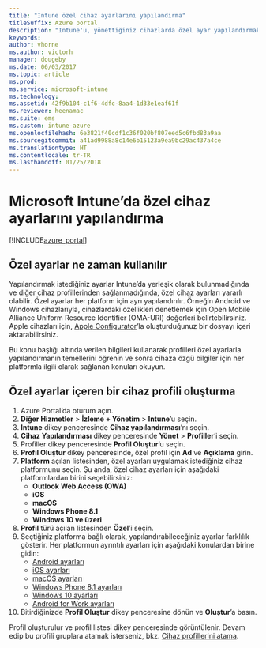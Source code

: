 ```yaml
---
title: "Intune özel cihaz ayarlarını yapılandırma"
titleSuffix: Azure portal
description: "Intune'u, yönettiğiniz cihazlarda özel ayar yapılandırmak için kullanmayı öğrenin.\""
keywords: 
author: vhorne
ms.author: victorh
manager: dougeby
ms.date: 06/03/2017
ms.topic: article
ms.prod: 
ms.service: microsoft-intune
ms.technology: 
ms.assetid: 42f9b104-c1f6-4dfc-8aa4-1d33e1eaf61f
ms.reviewer: heenamac
ms.suite: ems
ms.custom: intune-azure
ms.openlocfilehash: 6e3821f40cdf1c36f020bf807eed5c6fbd83a9aa
ms.sourcegitcommit: a41ad9988a8c14e6b15123a9ea9bc29ac437a4ce
ms.translationtype: HT
ms.contentlocale: tr-TR
ms.lasthandoff: 01/25/2018
---
```

# <a name="how-to-configure-custom-device-settings-in-microsoft-intune"></a>Microsoft Intune’da özel cihaz ayarlarını yapılandırma

[!INCLUDE[azure_portal](./includes/azure_portal.md)]

## <a name="when-to-use-custom-settings"></a>Özel ayarlar ne zaman kullanılır

Yapılandırmak istediğiniz ayarlar Intune’da yerleşik olarak bulunmadığında ve diğer cihaz profillerinden sağlanmadığında, özel cihaz ayarları yararlı olabilir.
Özel ayarlar her platform için ayrı yapılandırılır. Örneğin Android ve Windows cihazlarıyla, cihazlardaki özellikleri denetlemek için Open Mobile Alliance Uniform Resource Identifier (OMA-URI) değerleri belirtebilirsiniz. Apple cihazları için, [Apple Configurator](https://itunes.apple.com/us/app/apple-configurator-2/id1037126344?mt=12)’la oluşturduğunuz bir dosyayı içeri aktarabilirsiniz.

Bu konu başlığı altında verilen bilgileri kullanarak profilleri özel ayarlarla yapılandırmanın temellerini öğrenin ve sonra cihaza özgü bilgiler için her platformla ilgili olarak sağlanan konuları okuyun.

## <a name="create-a-device-profile-containing-custom-settings"></a>Özel ayarlar içeren bir cihaz profili oluşturma

1. Azure Portal’da oturum açın.
2. **Diğer Hizmetler** > **İzleme + Yönetim** > **Intune**’u seçin.
3. **Intune** dikey penceresinde **Cihaz yapılandırması**’nı seçin.
2. **Cihaz Yapılandırması** dikey penceresinde **Yönet** > **Profiller**’i seçin.
3. Profiller dikey penceresinde **Profil Oluştur**’u seçin.
4. **Profil Oluştur** dikey penceresinde, özel profil için **Ad** ve **Açıklama** girin.
5. **Platform** açılan listesinden, özel ayarları uygulamak istediğiniz cihaz platformunu seçin. Şu anda, özel cihaz ayarları için aşağıdaki platformlardan birini seçebilirsiniz:
    - **Outlook Web Access (OWA)**
    - **iOS**
    - **macOS**
    - **Windows Phone 8.1**
    - **Windows 10 ve üzeri**
6. **Profil** türü açılan listesinden **Özel**’i seçin.
7. Seçtiğiniz platforma bağlı olarak, yapılandırabileceğiniz ayarlar farklılık gösterir. Her platformun ayrıntılı ayarları için aşağıdaki konulardan birine gidin:
    - [Android ayarları](custom-settings-android.md)
    - [iOS ayarları](custom-settings-ios.md)
    - [macOS ayarları](custom-settings-macos.md)
    - [Windows Phone 8.1 ayarları](custom-settings-windows-phone-8-1.md)
    - [Windows 10 ayarları](custom-settings-windows-10.md)
    - [Android for Work ayarları](custom-settings-android-for-work.md)
8. Bitirdiğinizde **Profil Oluştur** dikey penceresine dönün ve **Oluştur**’a basın.

Profil oluşturulur ve profil listesi dikey penceresinde görüntülenir.
Devam edip bu profili gruplara atamak isterseniz, bkz. [Cihaz profillerini atama](device-profile-assign.md).
